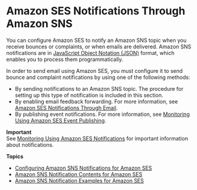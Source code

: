 # Amazon SES Notifications Through Amazon SNS<a name="notifications-via-sns"></a>

You can configure Amazon SES to notify an Amazon SNS topic when you receive bounces or complaints, or when emails are delivered\. Amazon SNS notifications are in [JavaScript Object Notation \(JSON\)](http://www.json.org) format, which enables you to process them programmatically\.

In order to send email using Amazon SES, you must configure it to send bounce and complaint notifications by using one of the following methods:
+ By sending notifications to an Amazon SNS topic\. The procedure for setting up this type of notification is included in this section\.
+ By enabling email feedback forwarding\. For more information, see [Amazon SES Notifications Through Email](notifications-via-email.md)\.
+ By publishing event notifications\. For more information, see [Monitoring Using Amazon SES Event Publishing](monitor-using-event-publishing.md)\.

**Important**  
See [Monitoring Using Amazon SES Notifications](monitor-sending-using-notifications.md) for important information about notifications\.

**Topics**
+ [Configuring Amazon SNS Notifications for Amazon SES](configure-sns-notifications.md)
+ [Amazon SNS Notification Contents for Amazon SES](notification-contents.md)
+ [Amazon SNS Notification Examples for Amazon SES](notification-examples.md)